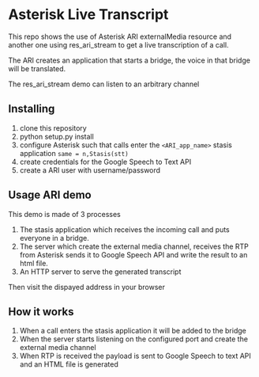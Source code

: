 # Asterisk Live Transcript

This repo shows the use of Asterisk ARI externalMedia resource and another one using res_ari_stream to get a live
transcription of a call.

The ARI creates an application that starts a bridge, the voice in that
bridge will be translated.

The res_ari_stream demo can listen to an arbitrary channel

## Installing

1. clone this repository
2. python setup.py install
3. configure Asterisk such that calls enter the `<ARI_app_name>` stasis application `same = n,Stasis(stt)`
4. create credentials for the Google Speech to Text API
5. create a ARI user with username/password

## Usage ARI demo

This demo is made of 3 processes

1. The stasis application which receives the incoming call and puts everyone in a bridge.
2. The server which create the external media channel, receives the RTP from Asterisk sends it to Google Speech API and write the result to an html file.
3. An HTTP server to serve the generated transcript


Then visit the dispayed address in your browser


## How it works

1. When a call enters the stasis application it will be added to the bridge
2. When the server starts listening on the configured port and create the external media channel
3. When RTP is received the payload is sent to Google Speech to text API and an HTML file is generated

